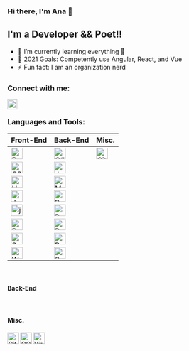 ### Hi there, I'm Ana 👋

## I'm a Developer && Poet!!

- 🌱 I’m currently learning everything 🤣
- 🥅 2021 Goals: Competently use Angular, React, and Vue
- ⚡ Fun fact: I am an organization nerd

### Connect with me:

[<img align="left" alt="anaboca | LinkedIn" width="22px" src="https://cdn.iconscout.com/icon/free/png-512/linkedin-42-151143.png" />][linkedin]

<br />

### Languages and Tools:

| Front-End                                                                                                                      | Back-End                                                                                                                     | Misc.                                                                                                        |
| ------------------------------------------------------------------------------------------------------------------------------ | ---------------------------------------------------------------------------------------------------------------------------- | ------------------------------------------------------------------------------------------------------------ |
| <img align="left" alt="Bootstrap" width="26px" src="https://cdn.iconscout.com/icon/free/png-512/bootstrap-226077.png" />       | <img align="left" alt="C#" width="26px" src="https://cdn.iconscout.com/icon/free/png-512/csharp-1-1175241.png" />            | <img align="left" alt="Git" width="26px" src="https://cdn.iconscout.com/icon/free/png-256/git-225996.png" /> |
| <img align="left" alt="CSS3" width="26px" src="https://cdn.iconscout.com/icon/free/png-512/css3-9-1175237.png" />              | <img align="left" alt="Java" width="26px" src="https://cdn.iconscout.com/icon/free/png-256/java-58-1174951.png" />           |
| <img align="left" alt="HTML5" width="26px" src="https://cdn.iconscout.com/icon/free/png-512/html5-10-569380.png" />            | <img align="left" alt="MySQL" width="26px" src="https://cdn.iconscout.com/icon/free/png-512/mysql-19-1174939.png" />         |
| <img align="left" alt="JavaScript" width="26px" src="https://cdn.iconscout.com/icon/free/png-512/javascript-24-1174950.png" /> | <img align="left" alt="PHP" width="26px" src="https://cdn.iconscout.com/icon/free/png-256/php-99-1175127.png" />             |
| <img align="left" alt="jQuery" width="26px" src="https://cdn.iconscout.com/icon/free/png-512/jquery-10-1175155.png" />         | <img align="left" alt="PostgreSQL" width="26px" src="https://cdn.iconscout.com/icon/free/png-512/postgresql-5-569524.png" /> |
| <img align="left" alt="React" width="26px" src="https://cdn.iconscout.com/icon/free/png-512/react-4-1175110.png" />            | <img align="left" alt="Ruby" width="26px" src="https://cdn.iconscout.com/icon/free/png-256/ruby-46-1175101.png" />           |
| <img align="left" alt="Sass" width="26px" src="https://cdn.iconscout.com/icon/free/png-256/sass-226054.png" />                 | <img align="left" alt="Ruby on Rails" width="26px" src="https://cdn.iconscout.com/icon/free/png-512/rails-2-1175112.png" />  |
| <img align="left" alt="Webpack" width="26px" src="https://cdn.iconscout.com/icon/free/png-512/webpack-3-1174982.png" />        | <img align="left" alt="SQL" width="26px" src="https://cdn.iconscout.com/icon/free/png-512/sql-29-1127899.png" />             |

<br />

#### Back-End

<br />

#### Misc.

<img align="left" alt="GitHub" width="26px" src="https://cdn.iconscout.com/icon/free/png-256/github-2506802-2100702.png" />
<img align="left" alt="OOP" width="26px" src="https://miro.medium.com/max/300/0*goJuBKoyL-zZX4RB.png" />
<img align="left" alt="Visual Studio Code" width="26px" src="https://cdn.iconscout.com/icon/free/png-512/visual-studio-code-1868941-1583105.png" />

[linkedin]: https://www.linkedin.com/in/anaboca/
